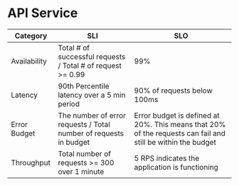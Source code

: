 # API Service

| Category     | SLI                                                               | SLO                                                                                                         |
| ------------ | ----------------------------------------------------------------- | ----------------------------------------------------------------------------------------------------------- |
| Availability | Total # of successful requests / Total # of request >= 0.99       | 99%                                                                                                         |
| Latency      | 90th Percentile latency over a 5 min period                       | 90% of requests below 100ms                                                                                 |
| Error Budget | The number of error requests / Total number of requests in budget | Error budget is defined at 20%. This means that 20% of the requests can fail and still be within the budget |
| Throughput   | Total number of requests >= 300 over 1 minute                     | 5 RPS indicates the application is functioning                                                              |